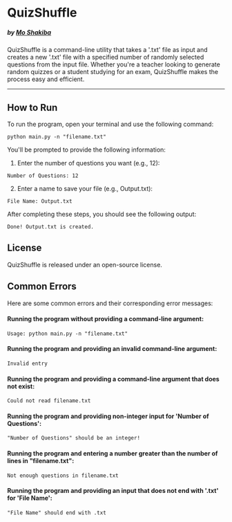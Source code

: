 # QuizShuffle
##### by [Mo Shakiba](http://moshakiba.me)

QuizShuffle is a command-line utility that takes a '.txt' file as input and creates a new '.txt' file with a specified number of randomly selected questions from the input file. Whether you're a teacher looking to generate random quizzes or a student studying for an exam, QuizShuffle makes the process easy and efficient.

---
## How to Run

To run the program, open your terminal and use the following command:

```
python main.py -n "filename.txt"
```

You'll be prompted to provide the following information:

1. Enter the number of questions you want (e.g., 12):
```
Number of Questions: 12
```

2. Enter a name to save your file (e.g., Output.txt):
```
File Name: Output.txt
```

After completing these steps, you should see the following output:

```
Done! Output.txt is created.
```

## License

QuizShuffle is released under an open-source license.

## Common Errors

Here are some common errors and their corresponding error messages:

#### Running the program without providing a command-line argument:
```
Usage: python main.py -n "filename.txt"
```

#### Running the program and providing an invalid command-line argument:
```
Invalid entry
```

#### Running the program and providing a command-line argument that does not exist:
```
Could not read filename.txt
```

#### Running the program and providing non-integer input for 'Number of Questions':
```
"Number of Questions" should be an integer!
```

#### Running the program and entering a number greater than the number of lines in "filename.txt":
```
Not enough questions in filename.txt
```

#### Running the program and providing an input that does not end with '.txt' for 'File Name':
```
"File Name" should end with .txt
```
